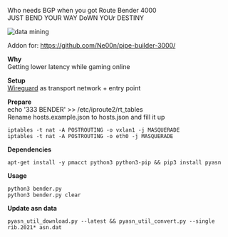 Who needs BGP when you got Route Bender 4000<br />
JUST BEND YOUR WAY DoWN YOUr DESTINY

![data mining](https://i.pinimg.com/originals/ca/67/4d/ca674dde584640c77b55bcbd197575bb.gif)

Addon for: https://github.com/Ne00n/pipe-builder-3000/ </br>

**Why**<br />
Getting lower latency while gaming online

**Setup**<br />
[Wireguard](https://github.com/wireguard) as transport network + entry point<br />

**Prepare**<br />
echo '333 BENDER' >> /etc/iproute2/rt_tables<br />
Rename hosts.example.json to hosts.json and fill it up<br />
```
iptables -t nat -A POSTROUTING -o vxlan1 -j MASQUERADE
iptables -t nat -A POSTROUTING -o eth0 -j MASQUERADE
```

**Dependencies**<br />
```
apt-get install -y pmacct python3 python3-pip && pip3 install pyasn
```

**Usage**<br />
```
python3 bender.py
python3 bender.py clear
```

**Update asn data**
```
pyasn_util_download.py --latest && pyasn_util_convert.py --single rib.2021* asn.dat
```

